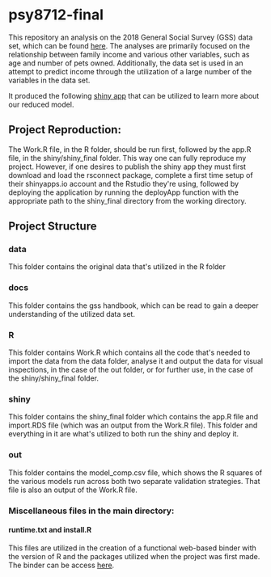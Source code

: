 # psy8712-final

This repository an analysis on the 2018 General Social Survey (GSS) data set, which can be found [here](https://gss.norc.org/get-the-data/spss). The analyses are primarily focused on the relationship between family income and various other variables, such as age and number of pets owned. Additionally, the data set is used in an attempt to predict income through the utilization of a large number of the variables in the data set.

It produced the following [shiny app](https://michaelhazboun.shinyapps.io/shiny_final/) that can be utilized to learn more about our reduced model.

## Project Reproduction:

The Work.R file, in the R folder, should be run first, followed by the app.R file, in the shiny/shiny_final folder. This way one can fully reproduce my project. However, if one desires to publish the shiny app they must first download and load the rsconnect package, complete a first time setup of their shinyapps.io account and the Rstudio they're using, followed by deploying the application by running the deployApp function with the appropriate path to the shiny_final directory from the working directory.

## Project Structure

### data

This folder contains the original data that's utilized in the R folder

### docs

This folder contains the gss handbook, which can be read to gain a deeper understanding of the utilized data set.

### R

This folder contains Work.R which contains all the code that's needed to import the data from the data folder, analyse it and output the data for visual inspections, in the case of the out folder, or for further use, in the case of the shiny/shiny_final folder.

### shiny

This folder contains the shiny_final folder which contains the app.R file and import.RDS file (which was an output from the Work.R file). This folder and everything in it are what's utilized to both run the shiny and deploy it.

### out 

This folder contains the model_comp.csv file, which shows the R squares of the various models run across both two separate validation strategies. That file is also an output of the Work.R file.

### Miscellaneous files in the main directory:

#### runtime.txt and install.R

This files are utilized in the creation of a functional web-based binder with the version of R and the packages utilized when the project was first made. The binder can be access [here](https://mybinder.org/v2/gh/MichaelHazboun/psy8712-final/HEAD?urlpath=rstudio).
